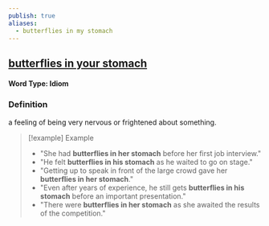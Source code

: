 ```yaml
---
publish: true
aliases:
  - butterflies in my stomach
---
```


## [butterflies in your stomach](https://dictionary.cambridge.org/dictionary/english/butterflies-in-stomach?q=butterflies+in+your+stomach)
#### Word Type: Idiom
### Definition
a feeling of being very nervous or frightened about something.

> [!example] Example
> 
> - "She had **butterflies in her stomach** before her first job interview."
> - "He felt **butterflies in his stomach** as he waited to go on stage."
> - "Getting up to speak in front of the large crowd gave her **butterflies in her stomach**."
> - "Even after years of experience, he still gets **butterflies in his stomach** before an important presentation."
> - "There were **butterflies in her stomach** as she awaited the results of the competition."
 
